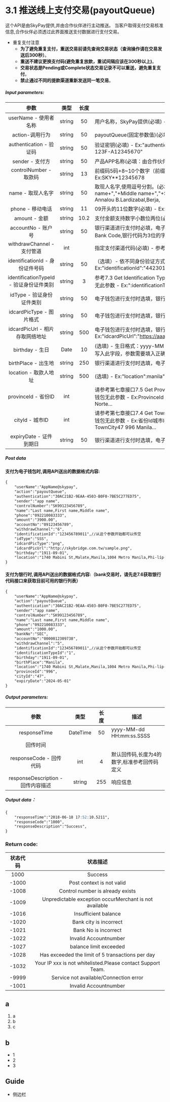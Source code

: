 # 3.1    推送线上支付交易(payoutQueue)
这个API是由SkyPay提供,并由合作伙伴进行主动推送。
当客户取得支付交易核准信息,合作伙伴必须透过此界面推送支付数据进行支付交易。
- 重复支付注意
    - **为了避免重复支付，重送交易前请先查询交易状态（查询操作请在交易发送后300秒）**。
    - **重送不建议更换支付码(避免重复放款，重试间隔应该在300秒以上)**。
    - **交易状态是Pending或Complete状态交易记录不可以重送，避免重复支付**。
    - **禁止通过不同的提款渠道重新发送同一笔交易**。
##### Input parameters:
| 参数                        |    类型     | 长度    |描述|
| :-------------------------: | :-----------: |:-----:|--------------------------------|   
|userName - 使用者名称|string|50|用户名称，SkyPay提供(必填) - Ex:"userName":"AppName@skypay"|
|action-调用行为|string|50|payoutQueue(固定参数值)(必填) - Ex:"action":"payoutQueue"|
|authentication  - 验证码|string |50|验证密钥(必填) - Ex:"authentication":"E1234567-123C-1234-123F-A12345670"|
|sender - 支付方|string|50|产品APP名称(必填：由合作伙伴设计) - Ex:"sender":"APP NAME"|
|controlNumber - 取款码|string|13|前缀码5码+8~10个数字（前缀码在绑定邮箱中获取）(必填) - Ex:SKY**12345678|
|name - 取现人名字|string |50|取现人名字,使用逗号分割。(必填)  - Last name+","+First name+","+Middle name+","+Suffix - Ex:"name":"Lardizabal,Mary Annalou B.Lardizabal,Berja,|
|phone - 移动电话|string|11|09开头的11位数字(必填)  - Ex:"phone":"09270348095"|
|amount - 金额|string|10.2|支付金额支持数字小数位两位(必填) -  ex:"amount":3400.00|
|accountNo - 账户号|string |50|银行渠道进行支付时必填，电子钱包无此参数请参考第七章接口7.6 Get Bank Code,银行代码为3位的字符|
|withdrawChannel - 支付管道|int| |指定支付渠道代码(必填) - 参考第九章管道详细说明|
|identificationId - 身份证件号码|string|50|（选填）- 依不同身份验证方式,持有证件编号 - Ex:"identificationId":"442301922000"|
|identificationTypeId - 验证身份证件类别|string |3|参考7.3 Get Identification Type - 银行渠道进行支付时选填，电子钱包无此参数 - Ex:":identificationTypeId":"2"|
|idType - 验证身份证件类别|string|50|电子钱包进行支付时选填，银行无此参数 - ex:"idType":"TIN"|
|idcardPicType - 图片格式|string|50|电子钱包进行支付时选填，银行无此参数Ex:"idcardPicType":"jpg"|
|idcardPicUrl - 相片存取网络地址|string |500|电子钱包进行支付时选填，银行无此参数Ex:"idcardPicUrl":"https://aaa.s3.amazonaws.comuploadfile12334"|
|birthday - 生日|Date|10|(选填) - 生日格式：yyyy-MM-dd - Ex:"birthday":"1991-10-02" -  写入此字段，参数需要填入正确格式|
|birthPlace - 出生地|string|250|银行渠道进行支付时选填，电子钱包无此参数|
|location - 取款人地址|string |500|(选填) - Ex:"location":manila"|
|provinceId - 省份ID|int| |请参考第七章接口7.5 Get Province - 银行渠道进行支付时选填，电子钱包无此参数 - Ex:ProvinceId	Province1	Abra  - 2	Agusan del Norte…|
|cityId - 城巿ID|int||请参考第七章接口7.4 Get Town City - 银行渠道进行支付时选填，电子钱包无此参数 -  Ex:省份Id城巿Id城巿名称 - ProvinceId TownCityId	TownCity47	996	Manila…|
|expiryDate - 证件到期日|string |50|银行渠道进行支付时选填，电子钱包无此参数|
##### Post data
#### 支付为电子钱包时,调用API送出的数据格式内容:
```md
{
    "userName":"AppName@skypay",
    "action":"payoutQueue",
    "authentication":"30AC21B2-9EAA-4503-B0F0-7BE5C277ED75",
    "sender":"app name",
    "controlNumber":"SK99123456789",
    "name":"Last name,First name,Middle name",
    "phone":"092210083333",
    "amount":"3900.00",
    "accountNo":"09123456789",
    "withdrawChannel":"6",
    "identificationId":"123456789011",//从这个参数开始都可以传空
    "idType":"SSS",
    "idcardPicType":"png",
    "idcardPicUrl":"http://skybridge.com.tw/sample.png",
    "birthday":"1911-09-01",
    "location":"1740 Mabini St,Malate,Manila,1004 Metro Manila,Phi-líp-pin"
}
```
#### 支付为银行时,调用API送出的数据格式内容:（bank交易时，请先走7.6获取银行代码接口来获取目前可用的银行列表）
```md
{
    "userName":"AppName@skypay",
    "action":"payoutQueue",
    "authentication":"30AC21B2-9EAA-4503-B0F0-7BE5C277ED75",
    "sender":"app name",
    "controlNumber":"SK99123456789",
    "name":"Last name,First name,Middle name",
    "phone":"092210083333",
    "amount":"1000.00",
    "bankNo":"SEC",
    "accountNo":"0000012309738",
    "withdrawChannel":"5",
    "identificationId":"123456789011",//从这个参数开始都可以传空
    "identificationTypeId":"1",
    "birthday":"1911-09-01",
    "birthPlace":"Manila",
    "location":"1740 Mabini St,Malate,Manila,1004 Metro Manila,Phi-líp-pin",
    "provinceId":"996",
    "cityId":"47",
    "expiryDate":"2024-05-01"
}
```
##### Output parameters:
| 参数                        |    类型     | 长度    |描述|
| :-------------------------: | :-----------: |:-----:|--------------------------------|   
|responseTime|DateTime|50|yyyy-MM-dd HH:mm:ss.SSSS|
|回传时间||||
|responseCode - 回传代码|int|4|默认回传码,长度为4的数字,标准参考回传码定义|
|responseDescription - 回传内容描述|string|255|响应信息|

##### Output data：
```md
{
    "responseTime":"2018-06-18 17:52:10.5211",
    "responseCode":"1000",
    "responseDescription":"Success",
}
```
### Return code:

| 状态代码                        |   状态描述    | 
| :-------------------------: | :-----------: |
|1000|Success|
|-1000|Post context is not valid|
|-1008|Control number is already exists|
|-1009|Unpredictable exception occurMerchant is not available|
|-1016|Insufficient balance|
|-1020|Bank city is incorrect|
|-1021|Bank No is incorrect|
|-1022|Invalid Accountnumber|
|-1027|balance limit exceeded|
|-1028|Has exceeded the limit of 5 transactions per day|
|-1032|Your IP xxx is not whitelisted.Please contact Support Team.|
|-9999|Service not available/Connection error|
|-1001|Invalid Accountnumber|


## a

1. a
2. b
3. c

## b

- 1
- 2
- 3

## Guide

- 侧边栏
